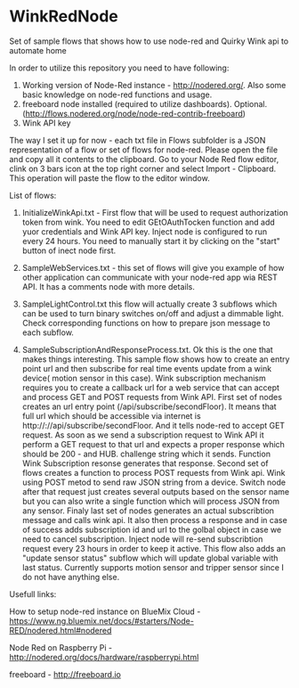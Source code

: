 # WinkRedNode
Set of sample flows that shows how to use node-red and Quirky Wink api to automate home

In order to utilize this repository you need to have following:

 1. Working version of Node-Red instance - http://nodered.org/. Also some basic knowledge on node-red functions and usage.
 2. freeboard node installed (required to utilize dashboards). Optional. (http://flows.nodered.org/node/node-red-contrib-freeboard)
 3. Wink API key

The way I set it up for now - each txt file in Flows subfolder is a JSON representation of a flow or set of flows for node-red. 
Please open the file and copy all it contents to the clipboard. Go to your Node Red flow editor, clink on 3 bars icon at the top right corner and select Import - Clipboard. This operation will paste the flow to the editor window. 

List of flows:

1. InitializeWinkApi.txt - First flow that will be used to request authorization token from wink. You need to edit GEtOAuthTocken function and add yuor credentials and Wink API key. Inject node is configured to run every 24 hours. You need to manually start it by clicking on the "start" button of inect node first.

2. SampleWebServices.txt - this set of flows will give you example of how other application can communicate with your node-red app wia REST API. It has a comments node with more details.

3. SampleLightControl.txt this flow will actually create 3 subflows which can be used to turn binary switches on/off and adjust a dimmable light. Check corresponding functions on how to prepare json message to each subflow.

4. SampleSubscriptionAndResponseProcess.txt. Ok this is the one that makes things interesting. This sample flow shows how to create an entry point url and then subscribe for real time events update from a wink device( motion sensor in this case). Wink subscription mechanism requires you to create a callback url for a web service that can accept and process GET and POST requests from Wink API. First set of nodes creates an url entry point (/api/subscribe/secondFloor). It means that full url which should be accessible via internet is http://<your node-red hostname or IP>:<port>//api/subscribe/secondFloor. And it tells node-red to accept GET request. As soon as we send a subscription request to Wink API it perform a GET request to that url and expects a proper response which should be 200 - and HUB. challenge string which it sends. Function Wink Subscription resonse generates that response. Second set of flows creates a function to process POST requests from Wink api. Wink using POST metod to send raw JSON string from a device. Switch node after that request just creates  several outputs based on the sensor name but you can also write a single function which will process JSON from any sensor. Finaly last set of nodes generates an actual subscribtion message and calls wink api. It also then process a response and in case of success adds subscription id and url to the golbal object in case we need to cancel subscription. Inject node will re-send subscribtion request every 23 hours in order to keep it active. This flow also adds an "update sensor status" subflow which will update global variable with last status. Currently supports motion sensor and tripper sensor since I do not have anything else.


Usefull links:

 How to setup node-red instance on BlueMix Cloud - https://www.ng.bluemix.net/docs/#starters/Node-RED/nodered.html#nodered
 
 Node Red on Raspberry Pi - http://nodered.org/docs/hardware/raspberrypi.html
 
 freeboard - http://freeboard.io
 
